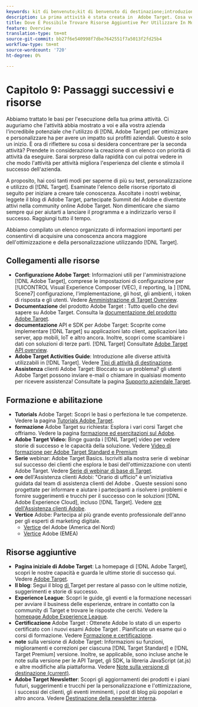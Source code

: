 ```yaml
---
keywords: kit di benvenuto;kit di benvenuto di destinazione;introduzione;introduzione;guida introduttiva
description: La prima attività è stata creata in  Adobe Target. Cosa verrà dopo? Questo articolo contiene collegamenti verso risorse aggiuntive, esercitazioni di formazione e video dimostrativi.
title: Dove È Possibile Trovare Risorse Aggiuntive Per Utilizzare In Modo Più Efficace Target?
feature: Overview
translation-type: tm+mt
source-git-commit: bb27f6e540998f7dbe7642551f7a5013f2fd25b4
workflow-type: tm+mt
source-wordcount: '720'
ht-degree: 0%

---
```



# Capitolo 9: Passaggi successivi e risorse

Abbiamo trattato le basi per l&#39;esecuzione della tua prima attività. Ci auguriamo che l&#39;attività abbia mostrato a voi e alla vostra azienda l&#39;incredibile potenziale che l&#39;utilizzo di [!DNL Adobe Target] per ottimizzare e personalizzare ha per avere un impatto sui profitti aziendali. Questo è solo un inizio. È ora di riflettere su cosa si desidera concentrare per la seconda attività? Prendete in considerazione la creazione di un elenco con priorità di attività da eseguire. Sarai sorpreso dalla rapidità con cui potrai vedere in che modo l&#39;attività per attività migliora l&#39;esperienza del cliente e stimola il successo dell&#39;azienda.

A proposito, hai così tanti modi per saperne di più su test, personalizzazione e utilizzo di [!DNL Target]. Esaminate l&#39;elenco delle risorse riportato di seguito per iniziare a creare tale conoscenza. Ascoltate i nostri webinar, leggete il  blog di Adobe Target, partecipate  Summit del Adobe e diventate attivi nella community online  Adobe Target. Non dimenticare che siamo sempre qui per aiutarti a lanciare il programma e a indirizzarlo verso il successo. Raggiungi tutto il tempo.

Abbiamo compilato un elenco organizzato di informazioni importanti per consentirvi di acquisire una conoscenza ancora maggiore dell&#39;ottimizzazione e della personalizzazione utilizzando [!DNL Target].

## Collegamenti alle risorse

* **Configurazione  Adobe Target**: Informazioni utili per l&#39;amministrazione  [!DNL Adobe Target], comprese le impostazioni di configurazione per  [!UICONTROL Visual Experience Composer (VEC), il reporting, la ]   [!DNL Scene7] configurazione, l&#39;implementazione, gli host, gli ambienti, i token di risposta e gli utenti. Vedere [Amministrazione di Target Overview](/help/administrating-target/administrating-target.md).
* **Documentazione** del prodotto Adobe Target : Tutto quello che devi sapere su  Adobe Target. Consulta la [ documentazione del prodotto Adobe Target](https://experienceleague.adobe.com/docs/target/using/target-home.html).
* **documentazione** API e SDK per Adobe Target: Scoprite come implementare  [!DNL Target] su applicazioni lato client, applicazioni lato server, app mobili, IoT e altro ancora. Inoltre, scopri come scambiare i dati con soluzioni di terze parti. [!DNL Target] Consultate [ Adobe Target API overview](/help/api/api-overview.md).
* **Adobe Target Activities Guide**: Introduzione alle diverse attività utilizzabili in  [!DNL Target]. Vedere [Tipi di attività di destinazione](/help/c-activities/target-activities-guide.md).
* **Assistenza** clienti Adobe Target: Bloccato su un problema?  gli utenti Adobe Target possono inviare e-mail o chiamare in qualsiasi momento per ricevere assistenza! Consultate la pagina [Supporto aziendale Target](https://helpx.adobe.com/contact/enterprise-support.ec.html#target).

## Formazione e abilitazione

* **Tutorials** Adobe Target: Scopri le basi o perfeziona le tue competenze. Vedere la pagina [ Tutorials Adobe Target](https://experienceleague.adobe.com/docs/target-learn/tutorials/overview.html).
* **formazione** Adobe Target su richiesta: Esplora i vari corsi Target che offriamo. Vedere la pagina [ formazione ed esercitazioni sul Adobe](https://helpx.adobe.com/learning.html?promoid=KAUDK).
* **Adobe Target Video:** Binge guarda i  [!DNL Target] video per vedere storie di successo e le capacità della soluzione. Vedere [Video di formazione per  Adobe Target Standard e Premium](/help/c-intro/target-standard-premium-training-videos.md)
* **Serie** webinar:  Adobe Target Basics. Iscriviti alla nostra serie di webinar sul successo dei clienti che esplora le basi dell&#39;ottimizzazione con  utenti Adobe Target. Vedere [Serie di webinar di base di Target](/help/cmp-resources-and-contact-information.md#concept_11902FAC95C64479AABE020557A7EEE4).
* **ore** dell&#39;Assistenza clienti Adobi: &quot;Orario di ufficio&quot; è un&#39;iniziativa guidata dal team di assistenza clienti del Adobe . Queste sessioni sono progettate per informare e aiutare i partecipanti a risolvere i problemi e fornire suggerimenti e trucchi per il successo con le soluzioni [!DNL Adobe Experience Cloud], incluso [!DNL Target]. Vedere [ ore dell&#39;Assistenza clienti Adobe](/help/cmp-resources-and-contact-information.md#concept_58EA30379D3B48C4848BA2A8C464A5B7).
* **Vertice** Adobe: Partecipa al più grande evento professionale dell&#39;anno per gli esperti di marketing digitale.
   * [Vertice](https://summit.adobe.com/na/)  del Adobe  (America del Nord)
   * [Vertice](http://summit-emea.adobe.com/emea/)  Adobe  (EMEA)

## Risorse aggiuntive

* **Pagina iniziale di  Adobe Target**: La homepage di  [!DNL Adobe Target], scopri le nostre capacità e guarda le ultime storie di successo qui. Vedere [ Adobe Target](https://www.adobe.com/it/marketing/target.html).
* **Il blog**: Segui il blog [ di ](https://blog.adobe.com/en/2020/07/29/adobe-target-announces-enhanced-analytics-measurement-for-ai-powered-testing-and-personalization.html#gs.di9df5)Target per restare al passo con le ultime notizie, suggerimenti e storie di successo.
* **Experience League**: Scopri le guide, gli eventi e la formazione necessari per avviare il business delle esperienze, entrare in contatto con la community di Target e trovare le risposte che cerchi. Vedere la [ homepage Adobe Experience League](https://experienceleague.adobe.com/#home).
* **Certificazione** Adobe Target : Ottenete  Adobe lo stato di un esperto certificato con i nuovi esami Adobe Target . Pianificate un esame qui o corsi di formazione. Vedere [Formazione e certificazione](/help/c-intro/training-and-certification.md).
* **note** sulla versione di Adobe Target: Informazioni su funzioni, miglioramenti e correzioni per ciascuna  [!DNL Target Standard] e  [!DNL Target Premium] versione. Inoltre, se applicabile, sono incluse anche le note sulla versione per le API Target, gli SDK, la libreria JavaScript (at.js) e altre modifiche alla piattaforma. Vedere [Note sulla versione di destinazione (current)](/help/r-release-notes/release-notes.md).
* **Adobe Target Newsletter**: Scopri gli aggiornamenti dei prodotti e i piani futuri, suggerimenti e trucchi per la personalizzazione e l&#39;ottimizzazione, i successi dei clienti, gli eventi imminenti, i post di blog più popolari e altro ancora. Vedere [Destinazione della newsletter interna](/help/r-release-notes/target-insider-newsletter.md).

